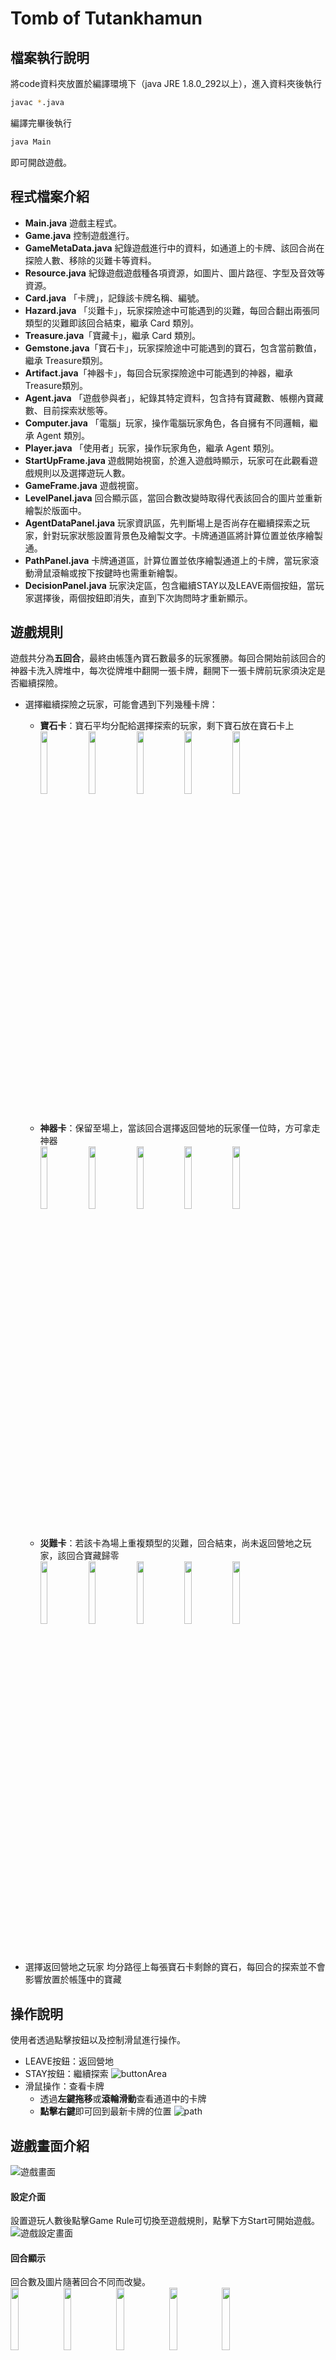 # Tomb of Tutankhamun

## 檔案執行說明

將code資料夾放置於編譯環境下（java JRE 1.8.0_292以上），進入資料夾後執行
```bash
javac *.java
```
編譯完畢後執行
```bash
java Main
```
即可開啟遊戲。

## 程式檔案介紹

- **Main.java** 遊戲主程式。
- **Game.java** 控制遊戲進行。
- **GameMetaData.java** 紀錄遊戲進行中的資料，如通道上的卡牌、該回合尚在探險人數、移除的災難卡等資料。
- **Resource.java** 紀錄遊戲遊戲種各項資源，如圖片、圖片路徑、字型及音效等資源。
- **Card.java** 「卡牌」，記錄該卡牌名稱、編號。
- **Hazard.java** 「災難卡」，玩家探險途中可能遇到的災難，每回合翻出兩張同類型的災難即該回合結束，繼承 Card 類別。
- **Treasure.java**「寶藏卡」，繼承 Card 類別。
- **Gemstone.java**「寶石卡」，玩家探險途中可能遇到的寶石，包含當前數值，繼承 Treasure類別。
- **Artifact.java**「神器卡」，每回合玩家探險途中可能遇到的神器，繼承Treasure類別。
- **Agent.java** 「遊戲參與者」，紀錄其特定資料，包含持有寶藏數、帳棚內寶藏數、目前探索狀態等。
- **Computer.java** 「電腦」玩家，操作電腦玩家角色，各自擁有不同邏輯，繼承 Agent 類別。
- **Player.java** 「使用者」玩家，操作玩家角色，繼承 Agent 類別。
- **StartUpFrame.java** 遊戲開始視窗，於進入遊戲時顯示，玩家可在此觀看遊戲規則以及選擇遊玩人數。
- **GameFrame.java** 遊戲視窗。
- **LevelPanel.java** 回合顯示區，當回合數改變時取得代表該回合的圖片並重新繪製於版面中。
- **AgentDataPanel.java** 玩家資訊區，先判斷場上是否尚存在繼續探索之玩家，針對玩家狀態設置背景色及繪製文字。卡牌通道區將計算位置並依序繪製通。
- **PathPanel.java** 卡牌通道區，計算位置並依序繪製通道上的卡牌，當玩家滾動滑鼠滾輪或按下按鍵時也需重新繪製。
- **DecisionPanel.java** 玩家決定區，包含繼續STAY以及LEAVE兩個按鈕，當玩家選擇後，兩個按鈕即消失，直到下次詢問時才重新顯示。

## 遊戲規則 

遊戲共分為**五回合**，最終由帳篷內寶石數最多的玩家獲勝。每回合開始前該回合的神器卡洗入牌堆中，每次從牌堆中翻開一張卡牌，翻開下一張卡牌前玩家須決定是否繼續探險。

- 選擇繼續探險之玩家，可能會遇到下列幾種卡牌：
  - **寶石卡**：寶石平均分配給選擇探索的玩家，剩下寶石放在寶石卡上<br>
    <img src="assets/treature6.png" width="16%" height="16%" /> <img src="assets/treature5.png" width="16%" height="16%" /> <img src="assets/treature3.png" width="16%" height="16%" /> <img src="assets/treature4.png" width="16%" height="16%" /> <img src="assets/treature1.png" width="16%" height="16%" />
  - **神器卡**：保留至場上，當該回合選擇返回營地的玩家僅一位時，方可拿走神器<br>
    <img src="assets/artifact1.png" width="16%" height="16%" /> <img src="assets/artifact2.png" width="16%" height="16%" /> <img src="assets/artifact3.png" width="16%" height="16%" /> <img src="assets/artifact4.png" width="16%" height="16%" /> <img src="assets/artifact5.png" width="16%" height="16%" />
  - **災難卡**：若該卡為場上重複類型的災難，回合結束，尚未返回營地之玩家，該回合寶藏歸零<br>
    <img src="assets/hazard3.png" width="16%" height="16%" /> <img src="assets/hazard5.png" width="16%" height="16%" /> <img src="assets/hazard1.png" width="16%" height="16%" /> <img src="assets/hazard2.png" width="16%" height="16%" />  <img src="assets/hazard4.png" width="16%" height="16%" />  

- 選擇返回營地之玩家
均分路徑上每張寶石卡剩餘的寶石，每回合的探索並不會影響放置於帳篷中的寶藏

## 操作說明

使用者透過點擊按鈕以及控制滑鼠進行操作。
* LEAVE按鈕：返回營地
* STAY按鈕：繼續探索
![](assets/button.png "buttonArea")
* 滑鼠操作：查看卡牌
  * 透過**左鍵拖移**或**滾輪滑動**查看通道中的卡牌
  * **點擊右鍵**即可回到最新卡牌的位置
  ![](assets/path.png "path")

## 遊戲畫面介紹

![](assets/game1.png "遊戲畫面")

#### 設定介面

設置遊玩人數後點擊Game Rule可切換至遊戲規則，點擊下方Start可開始遊戲。
![](assets/setting.png "遊戲設定畫面")

#### 回合顯示

回合數及圖片隨著回合不同而改變。<br>
<img src="assets/round1.png" width="16%" height="16%" /> <img src="assets/round2.png" width="16%" height="16%" /> <img src="assets/round3.png" width="16%" height="16%" /> <img src="assets/round4.png" width="16%" height="16%" /> <img src="assets/round5.png" width="16%" height="16%" />

#### 玩家資訊

由左至右之圖示及數值依序為玩家頭像、該回合寶石數、帳篷內寶石數以及玩家選擇情形。
* 玩家頭像由系統隨機分配。
* 該回合寶石數當玩家選擇返回營地時進行紀錄，回合結束時將寶石數加至帳篷中。
* 帳棚內寶石數作為遊戲勝負關鍵，玩家僅能見到自己帳棚內的寶石數。
* 遊戲進行時玩家尚未做出選擇，則顯示沙漏圖示，選擇完成則顯示打勾圖示。

![](assets/player.png "player")<br>
每一個卷軸代表一位玩家。玩家選擇返回營地後，卷軸顏色即呈現灰色，同時該回合寶石數值停止顯示。可藉由玩家選擇情形圖示了解每一位玩家是否選擇完成。

![](assets/agentData.png "agentData")

#### 卡牌通道

顯出每一次抽出的卡牌，每一張卡牌下方含有該卡牌名稱。寶石卡及神器卡右上方會顯示當前剩餘數值，一但神器被取走或寶石被分完，圖示和數值即消失，僅留下背景。
![](assets/path.png "path")

#### 按鈕選擇

玩家透過按鈕選擇下一步動作，LEAVE代表返回營地，STAY代表繼續探險。
![](assets/button.png "buttonArea")

#### 結束畫面

遊戲結束時顯示全體玩家帳篷內的寶石數，寶石數最多的玩家為本次遊戲的獲勝者，玩家卷軸顯示出顏色並在最右方附上獎盃。
卡牌通道區卡牌移除並顯示結束遊戲的字樣。
![](assets/end.png "end")

#### 版權說明

本遊戲的背景音樂使用Spring Spring創作的Egyptian Style, Dune Style，為免費資源。

本遊戲所有圖片皆由小組成員繪製。
